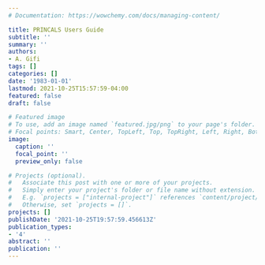 ```yaml
---
# Documentation: https://wowchemy.com/docs/managing-content/

title: PRINCALS Users Guide
subtitle: ''
summary: ''
authors:
- A. Gifi
tags: []
categories: []
date: '1983-01-01'
lastmod: 2021-10-25T15:57:59-04:00
featured: false
draft: false

# Featured image
# To use, add an image named `featured.jpg/png` to your page's folder.
# Focal points: Smart, Center, TopLeft, Top, TopRight, Left, Right, BottomLeft, Bottom, BottomRight.
image:
  caption: ''
  focal_point: ''
  preview_only: false

# Projects (optional).
#   Associate this post with one or more of your projects.
#   Simply enter your project's folder or file name without extension.
#   E.g. `projects = ["internal-project"]` references `content/project/deep-learning/index.md`.
#   Otherwise, set `projects = []`.
projects: []
publishDate: '2021-10-25T19:57:59.456613Z'
publication_types:
- '4'
abstract: ''
publication: ''
---
```

